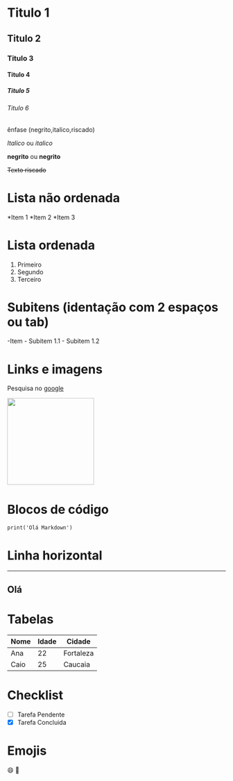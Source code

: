 # Titulo 1 
## Titulo 2 
### Titulo 3
#### Titulo 4 
##### Titulo 5 
###### Titulo 6 

ênfase (negrito,italico,riscado)


*Italico* ou _italico_


**negrito** ou __negrito__


~~Texto riscado~~ 

# Lista não ordenada 

*Item 1
*Item 2
*Item 3

# Lista ordenada

1. Primeiro
2. Segundo
3. Terceiro

# Subitens (identação com 2 espaços ou tab)
-Item
    - Subitem 1.1
    - Subitem 1.2

# Links e imagens

Pesquisa no [google](https://www.google.com)

<!-- ![Texto alternativo](https://upload.wikimedia.org/wikipedia/commons/thumb/0/0a/Python.svg/800px-Python.svg.png) -->

<img src= 'https://upload.wikimedia.org/wikipedia/commons/thumb/0/0a/Python.svg/800px-Python.svg.png' width=200px>

# Blocos de código

```` print('Olá Markdown') ````

# Linha horizontal

---
Olá
---

# Tabelas
|Nome   |Idade  |Cidade |
|-------|-------|-------|
|Ana    |22     |Fortaleza|
|Caio   |25     |Caucaia|

# Checklist
- [ ] Tarefa Pendente
- [X] Tarefa Concluida

# Emojis
:smile:
:rocket:
